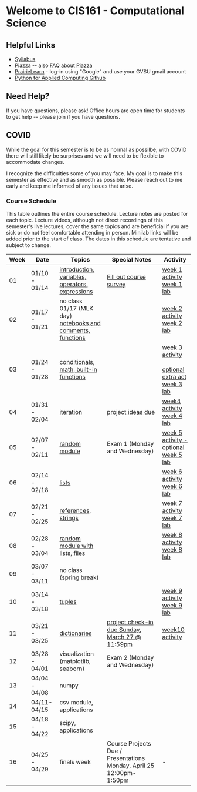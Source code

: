 # Welcome to CIS161 - Computational Science

## Helpful Links
* [Syllabus](syllabus.md)
* [Piazza](https://www.piazza.com/gvsu/winter2022/cis161/home) -- also [FAQ about Piazza](piazza-faq.md)
* [PrairieLearn](https://www.prairielearn.org/pl/course_instance/129003) - log-in
  using "Google" and use your GVSU gmail account
* [Python for Applied Computing Github](https://github.com/eecarrier/python-for-applied-computing)

## Need Help?
If you have questions, please ask!  Office hours are open time for students
to get help -- please join if you have questions.

## COVID
While the goal for this semester is to be as normal as possilbe,
with COVID there will still likely be
surprises and we will need to be flexible to accommodate changes.

I recognize the difficulties some of you may face.
My goal is to make this semester as effective and as smooth
as possible.  Please reach out to me early and keep me informed
of any issues that arise.

### Course Schedule
This table outlines the entire course schedule.  Lecture notes are
posted for each topic.  Lecture videos, although not direct recordings
of this semester's live lectures, cover the same topics and are beneficial
if you are sick or do not feel comfortable attending in person.
Minilab links will be added prior to the start of class.  The dates in this
schedule are tentative and subject to change.

| Week | Date          | Topics | Special Notes | Activity |
| ---- | ------------- | ------ | --------- | ------- |
|  01  | 01/10 - 01/14 | [introduction, variables, operators, expressions](https://www.prairielearn.org/pl/course_instance/129003/assessment/2316030) | [Fill out course survey](https://forms.gle/4CKxEucnGFiHCFHu9) | [week 1 activity](https://www.prairielearn.org/pl/course_instance/129003/assessment/2316000) <br> [week 1 lab](https://www.prairielearn.org/pl/course_instance/129003/assessment/2316422) |
|  02  | 01/17 - 01/21 | no class 01/17 (MLK day) <br> [notebooks and comments, functions](https://www.prairielearn.org/pl/course_instance/129003/assessment/2316476) |  | [week 2 activity](https://www.prairielearn.org/pl/course_instance/129003/assessment/2316475) <br> [week 2 lab](https://www.prairielearn.org/pl/course_instance/129003/assessment/2316753) |
|  03  | 01/24 - 01/28 | [conditionals, math, built-in functions](https://www.prairielearn.org/pl/course_instance/129003/assessment/2316761) | | [week 3 activity](https://www.prairielearn.org/pl/course_instance/129003/assessment/2316760) <br><br> [optional extra act](https://www.prairielearn.org/pl/course_instance/129003/assessment/2316904) <br> [week 3 lab](https://www.prairielearn.org/pl/course_instance/129003/assessment/2316965) |
|  04  | 01/31 - 02/04 | [iteration](https://www.prairielearn.org/pl/course_instance/129003/assessment/2316979) | [project ideas due](https://www.prairielearn.org/pl/course_instance/129003/assessment/2317030) | [week4 activity](https://www.prairielearn.org/pl/course_instance/129003/assessment/2316978) <br> [week 4 lab](https://www.prairielearn.org/pl/course_instance/129003/assessment/2317108) |
|  05  | 02/07 - 02/11 | [random module](https://www.prairielearn.org/pl/course_instance/129003/assessment/2317122) | Exam 1 (Monday and Wednesday) | [week 5 activity - optional](https://www.prairielearn.org/pl/course_instance/129003/assessment/2317121) <br> [week 5 lab](https://www.prairielearn.org/pl/course_instance/129003/assessment/2317294) |
|  06  | 02/14 - 02/18 | [lists](https://www.prairielearn.org/pl/course_instance/129003/assessment/2317330) | | [week 6 activity](https://www.prairielearn.org/pl/course_instance/129003/assessment/2317329) <br> [week 6 lab](https://www.prairielearn.org/pl/course_instance/129003/assessment/2317547) |
|  07  | 02/21 - 02/25 | [references, strings](https://www.prairielearn.org/pl/course_instance/129003/assessment/2317557) | | [week 7 activity](https://www.prairielearn.org/pl/course_instance/129003/assessment/2317556) <br> [week 7 lab](https://www.prairielearn.org/pl/course_instance/129003/assessment/2317656) |
|  08  | 02/28 - 03/04 | [random module with lists, files](https://www.prairielearn.org/pl/course_instance/129003/assessment/2317671) | | [week 8 activity](https://www.prairielearn.org/pl/course_instance/129003/assessment/2317670) <br> [week 8 lab](https://www.prairielearn.org/pl/course_instance/129003/assessment/2317739) |
|  09  | 03/07 - 03/11 | no class (spring break) | | |
|  10  | 03/14 - 03/18 | [tuples](https://www.prairielearn.org/pl/course_instance/129003/assessment/2317808) |  | [week 9 activity](https://www.prairielearn.org/pl/course_instance/129003/assessment/2317807) <br> [week 9 lab](https://www.prairielearn.org/pl/course_instance/129003/assessment/2317922) |
|  11  | 03/21 - 03/25 | [dictionaries](https://www.prairielearn.org/pl/course_instance/129003/assessment/2317929) | [project check-in due Sunday, March 27 @ 11:59pm](https://www.prairielearn.org/pl/course_instance/129003/assessment/2317928)  | [week10 activity](https://www.prairielearn.org/pl/course_instance/129003/assessment/2317927) |
|  12  | 03/28 - 04/01 | visualization (matplotlib, seaborn) | Exam 2 (Monday and Wednesday) | |
|  13  | 04/04 - 04/08 | numpy |  | |
|  14  | 04/11- 04/15 | csv module, applications |  | |
|  15  | 04/18 - 04/22 | scipy, applications | | |
|  16  | 04/25 - 04/29 | finals week | Course Projects Due / Presentations Monday, April 25 12:00pm-1:50pm | - |
